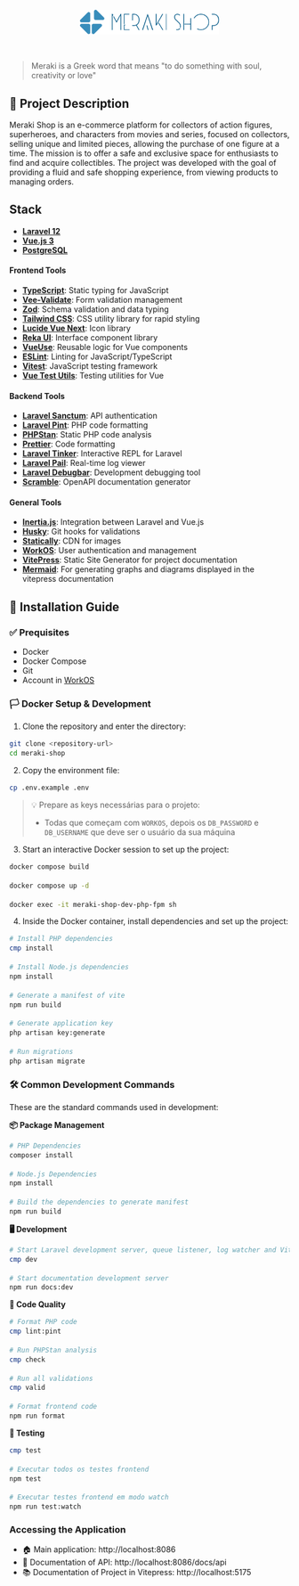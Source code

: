  <p align="center">
  <img src=".images-cdn/meraki-shop-logo.png" width="250px" >
</p>
<br>

> Meraki is a Greek word that means "to do something with soul, creativity or love"


## 📝 Project Description

Meraki Shop is an e-commerce platform for collectors of action figures, superheroes, and characters from movies and series, focused on collectors, selling unique and limited pieces, allowing the purchase of one figure at a time. The mission is to offer a safe and exclusive space for enthusiasts to find and acquire collectibles. The project was developed with the goal of providing a fluid and safe shopping experience, from viewing products to managing orders.


## Stack

- **[Laravel 12](https://laravel.com/)**
- **[Vue.js 3](https://vuejs.org/)**
- **[PostgreSQL](https://www.postgresql.org/)**

#### Frontend Tools

- **[TypeScript](https://www.typescriptlang.org/)**: Static typing for JavaScript
- **[Vee-Validate](https://vee-validate.logaretm.com/v4/)**: Form validation management
- **[Zod](https://zod.dev/)**: Schema validation and data typing
- **[Tailwind CSS](https://tailwindcss.com/)**: CSS utility library for rapid styling
- **[Lucide Vue Next](https://lucide.dev/guide/)**: Icon library
- **[Reka UI](https://reka-ui.com/)**: Interface component library
- **[VueUse](https://vueuse.org/)**: Reusable logic for Vue components
- **[ESLint](https://eslint.org/docs/latest/use/configure/rules)**: Linting for JavaScript/TypeScript
- **[Vitest](https://vitest.dev/api/vi.html)**: JavaScript testing framework
- **[Vue Test Utils](https://test-utils.vuejs.org/guide/essentials/a-crash-course.html)**: Testing utilities for Vue

#### Backend Tools

- **[Laravel Sanctum](https://laravel.com/docs/12.x/sanctum)**: API authentication
- **[Laravel Pint](https://laravel.com/docs/12.x/pint)**: PHP code formatting
- **[PHPStan](https://phpstan.org/)**: Static PHP code analysis
- **[Prettier](https://prettier.io/)**: Code formatting
- **[Laravel Tinker](https://laravel.com/docs/12.x/artisan#tinker)**: Interactive REPL for Laravel
- **[Laravel Pail](https://laravel.com/docs/12.x/pail)**: Real-time log viewer
- **[Laravel Debugbar](https://github.com/barryvdh/laravel-debugbar)**: Development debugging tool
- **[Scramble](https://scramble.dedoc.co/)**: OpenAPI documentation generator

#### General Tools

- **[Inertia.js](https://inertiajs.com/)**: Integration between Laravel and Vue.js
- **[Husky](https://typicode.github.io/husky/)**: Git hooks for validations
- **[Statically](https://statically.io/)**: CDN for images
- **[WorkOS](https://workos.com/)**: User authentication and management
- **[VitePress](https://vitepress.dev/)**: Static Site Generator for project documentation
- **[Mermaid](https://github.com/mermaid-js/mermaid)**: For generating graphs and diagrams displayed in the vitepress documentation


## 📖  Installation Guide

### ✅ Prequisites

- Docker
- Docker Compose
- Git
- Account in [WorkOS](https://workos.com/)

### 🏳️ Docker Setup & Development

1. Clone the repository and enter the directory:

```sh
git clone <repository-url>
cd meraki-shop
```

2. Copy the environment file:

```sh
cp .env.example .env
```

> 💡 Prepare as keys necessárias para o projeto:
> - Todas que começam com `WORKOS`, depois os `DB_PASSWORD` e `DB_USERNAME` que deve ser o usuário da sua máquina

3. Start an interactive Docker session to set up the project:

```sh
docker compose build

docker compose up -d

docker exec -it meraki-shop-dev-php-fpm sh
```


4. Inside the Docker container, install dependencies and set up the project:

```sh
# Install PHP dependencies
cmp install

# Install Node.js dependencies
npm install

# Generate a manifest of vite
npm run build

# Generate application key
php artisan key:generate

# Run migrations
php artisan migrate
```


### 🛠️ Common Development Commands

These are the standard commands used in development:

**📦 Package Management**
```sh
# PHP Dependencies
composer install

# Node.js Dependencies
npm install

# Build the dependencies to generate manifest
npm run build
```


**🖥️ Development**
```sh
# Start Laravel development server, queue listener, log watcher and Vite
cmp dev

# Start documentation development server
npm run docs:dev
```


**🧹 Code Quality**
```sh
# Format PHP code
cmp lint:pint

# Run PHPStan analysis
cmp check

# Run all validations
cmp valid

# Format frontend code
npm run format
```


**🧪 Testing**
```sh
cmp test

# Executar todos os testes frontend
npm test

# Executar testes frontend em modo watch
npm run test:watch
```


### Accessing the Application

- 🏠 Main application: http://localhost:8086
- 📖 Documentation of API: http://localhost:8086/docs/api
- 📚 Documentation of Project in Vitepress: http://localhost:5175

